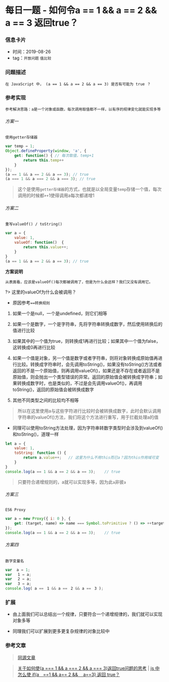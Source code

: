 # 每日一题 - 如何令a == 1 && a == 2 && a == 3 返回true？

### 信息卡片

- 时间：2019-08-26
- tag：`开放问题` `值比较`

### 问题描述

	在 JavaScript 中， (a == 1 && a == 2 && a == 3) 是否有可能为 true ？

### 参考实现

	参考解决思路：a是一个对象或函数，每次调用取值都不一样，以有序的规律变化就能实现多等

###### 方案一

	使用getter存储器

``` js
var temp = 1;
Object.defineProperty(window, 'a', {
    get: function() { // 每次取值，temp+1
        return this.temp++
    }
});
(a == 1 && a == 2 && a == 3); // true
(a === 1 && a === 2 && a === 3); // true
```

> 这个是使用`getter存储器`的方式，也就是以全局变量`temp`存储一个值，每次调用的时候都`++`1使得调用a每次都递增1

###### 方案二

	重写valueOf() / toString()

``` js
var a = {
	value: 1,
	valueOf: function()  {
		return this.value++;
	}
}
(a == 1 && a == 2 && a == 3); // true
```

**方案说明**

	从表面看，应该是valueOf()每次都被调用了，但是为什么会这样？我们又没有调用它。

?> 这里的valueOf为什么会被调用？

* 原因参考`==转换规则`

1. 如果一个是null，一个是undefined，则它们相等

2. 如果一个是数字，一个是字符串，先将字符串转换成数字，然后使用转换后的值进行比较

3. 如果其中的一个值为true，则转换成1再进行比较；如果其中一个值为false，这转换成0再进行比较

4. 如果一个值是对象，另一个值是数字或者字符串，则将对象转换成原始值再进行比较。转换成字符串时，会先调用toString()，如果没有toString()方法或者返回的不是一个原始值，则再调用valueOf()，如果还是不存在或者返回不是原始值，则会抛出一个类型错误的异常。返回的原始值会被转换成字符串；如果转换成数字时，也是类似的，不过是会先调用valueOf()，再调用toString()，返回的原始值会被转换成数字

5. 其他不同类型之间的比较均不相等

> 所以在这里使用a与这些字符进行比较时会被转换成数字，此时会默认调用字符串的valueOf()方法，我们将这个方法进行重写，用于拦截处理a的值

* 同理可以使用toString方法处理，因为字符串转数字类型时会涉及到valueOf()和toString()，道理一样

``` js
let a = {
    value: 1,
    toString: function () {
        return a.value++;	// 这里为什么不用this而已a？因为this作用域可变
    }
}
console.log(a == 1 && a == 2 && a == 3);	// true
```

> 只要符合递增规则的，a就可以实现多等，因为此`a`非彼`a`

###### 方案三

	ES6 Proxy

``` js
var a = new Proxy({ i: 0 }, {
    get: (target, name) => name === Symbol.toPrimitive ? () => ++target.i : target[name],
});
console.log(a == 1 && a == 2 && a == 3);	// true
```

###### 方案四

	数字变量名

``` js
var  a = 1;
var ﾠ1 = a;
var ﾠ2 = a;
var ﾠ3 = a;
console.log( a ==ﾠ1 && a ==ﾠ2 && a ==ﾠ3 );
```

### 扩展

* 由上面我们可以总结出一个规律，只要符合一个递增规律的，我们就可以实现对象多等

* 同理我们可以扩展到更多更复杂规律的对象比较中

### 参考文章

> [同源文章](https://github.com/BrucePhoebus/fe-interview/edit/dev20190826/docs/daily/2019-08-26.md)

> [关于如何使(a === 1 && a === 2 && a === 3)返回true问题的思考](https://github.com/azl397985856/fe-interview/issues/cnblogs.com/shapeY/p/10183749.html) | [js 中怎么使 if(aﾠ==1 && a== 2 && ﾠa==3) 返回 true？](https://juejin.im/post/5c219e92e51d450d5a01aca7)
